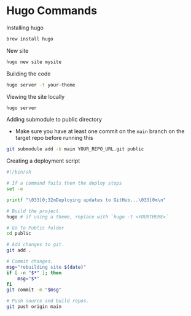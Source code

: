 # Hugo Commands

Installing hugo

```bash
brew install hugo
```

New site

```bash
hugo new site mysite
```

Building the code

```bash
hugo server -t your-theme
```

Viewing the site locally

```bash
hugo server
```

Adding submodule to public directory

- Make sure you have at least one commit on the `main` branch on the target repo before running this

```bash
git submodule add -b main YOUR_REPO_URL.git public
```

Creating a deployment script

```bash
#!/bin/sh

# If a command fails then the deploy stops
set -e

printf "\033[0;32mDeploying updates to GitHub...\033[0m\n"

# Build the project.
hugo # if using a theme, replace with `hugo -t <YOURTHEME>`

# Go To Public folder
cd public

# Add changes to git.
git add .

# Commit changes.
msg="rebuilding site $(date)"
if [ -n "$*" ]; then
	msg="$*"
fi
git commit -m "$msg"

# Push source and build repos.
git push origin main
```